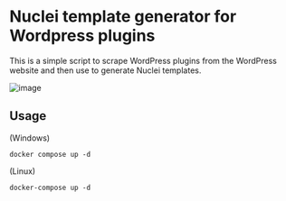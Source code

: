 # Nuclei template generator for Wordpress plugins

This is a simple script to scrape WordPress plugins from the WordPress website and then use to generate Nuclei templates.

![image](https://user-images.githubusercontent.com/1353811/205186958-af7b2d56-e6e4-4ff9-8b08-7cede4cd4908.png)


## Usage

(Windows)
```console
docker compose up -d
```

(Linux)
```console
docker-compose up -d
```
